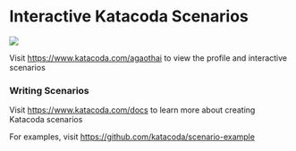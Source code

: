 # Interactive Katacoda Scenarios

[![](http://shields.katacoda.com/katacoda/agaothai/count.svg)](https://www.katacoda.com/agaothai "Get your profile on Katacoda.com")

Visit https://www.katacoda.com/agaothai to view the profile and interactive scenarios

### Writing Scenarios
Visit https://www.katacoda.com/docs to learn more about creating Katacoda scenarios

For examples, visit https://github.com/katacoda/scenario-example
